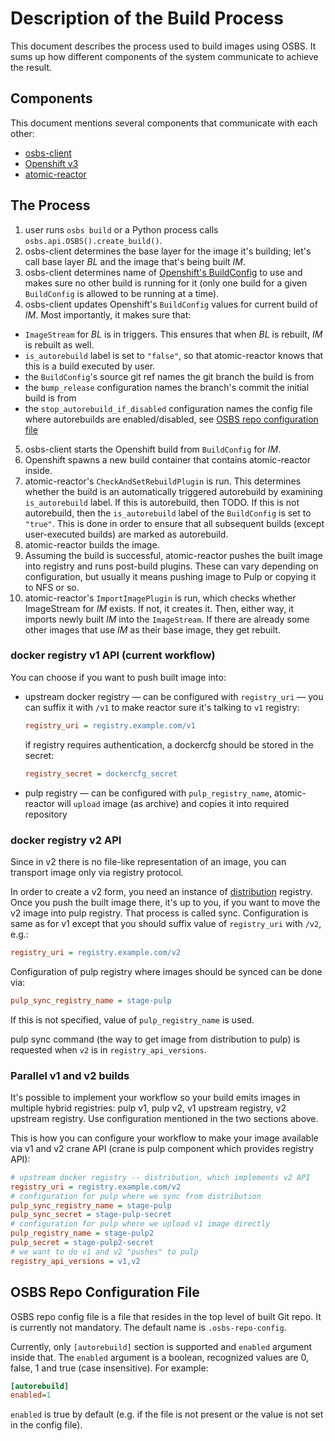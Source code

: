 # Description of the Build Process

This document describes the process used to build images using OSBS. It sums up how different components of the system communicate to achieve the result.

## Components

This document mentions several components that communicate with each other:

 * [osbs-client](https://github.com/projectatomic/osbs-client)
 * [Openshift v3](https://github.com/openshift/origin/)
 * [atomic-reactor](https://github.com/projectatomic/atomic-reactor)

## The Process

 1. user runs `osbs build` or a Python process calls `osbs.api.OSBS().create_build()`.
 2. osbs-client determines the base layer for the image it's building; let's call base layer *BL* and the image that's being built *IM*.
 3. osbs-client determines name of [Openshift's BuildConfig](https://docs.openshift.org/latest/dev_guide/builds.html#defining-a-buildconfig) to use and makes sure no other build is running for it (only one build for a given `BuildConfig` is allowed to be running at a time).
 4. osbs-client updates Openshift's `BuildConfig` values for current build of *IM*. Most importantly, it makes sure that:
   * `ImageStream` for *BL* is in triggers. This ensures that when *BL* is rebuilt, *IM* is rebuilt as well.
   * `is_autorebuild` label is set to `"false"`, so that atomic-reactor knows that this is a build executed by user.
   * the `BuildConfig`'s source git ref names the git branch the build is from
   * the `bump_release` configuration names the branch's commit the initial build is from
   * the `stop_autorebuild_if_disabled` configuration names the config file where autorebuilds are enabled/disabled, see [OSBS repo configuration file](#osbs-repo-configuration-file)
 5. osbs-client starts the Openshift build from `BuildConfig` for *IM*.
 6. Openshift spawns a new build container that contains atomic-reactor inside.
 7. atomic-reactor's `CheckAndSetRebuildPlugin` is run. This determines whether the build is an automatically triggered autorebuild by examining `is_autorebuild` label. If this is autorebuild, then TODO. If this is not autorebuild, then the `is_autorebuild` label of the `BuildConfig` is set to `"true"`. This is done in order to ensure that all subsequent builds (except user-executed builds) are marked as autorebuild.
 8. atomic-reactor builds the image.
 9. Assuming the build is successful, atomic-reactor pushes the built image into registry and runs post-build plugins. These can vary depending on configuration, but usually it means pushing image to Pulp or copying it to NFS or so.
 10. atomic-reactor's `ImportImagePlugin` is run, which checks whether ImageStream for *IM* exists. If not, it creates it. Then, either way, it imports newly built *IM* into the `ImageStream`. If there are already some other images that use *IM* as their base image, they get rebuilt.


### docker registry v1 API (current workflow)

You can choose if you want to push built image into:

 * upstream docker registry — can be configured with `registry_uri` — you can suffix it with `/v1` to make reactor sure it's talking to `v1` registry:

    ```ini
    registry_uri = registry.example.com/v1
    ```

   if registry requires authentication, a dockercfg should be stored in the secret:
   ```ini
   registry_secret = dockercfg_secret
   ```

 * pulp registry — can be configured with `pulp_registry_name`, atomic-reactor will `upload` image (as archive) and copies it into required repository


### docker registry v2 API

Since in v2 there is no file-like representation of an image, you can transport image only via registry protocol.

In order to create a v2 form, you need an instance of [distribution](https://github.com/docker/distribution) registry. Once you push the built image there, it's up to you, if you want to move the v2 image into pulp registry. That process is called sync. Configuration is same as for v1 except that you should suffix value of `registry_uri` with `/v2`, e.g.:

```ini
registry_uri = registry.example.com/v2
```

Configuration of pulp registry where images should be synced can be done via:

```ini
pulp_sync_registry_name = stage-pulp
```

If this is not specified, value of `pulp_registry_name` is used.

pulp sync command (the way to get image from distribution to pulp) is requested when `v2` is in `registry_api_versions`.


### Parallel v1 and v2 builds

It's possible to implement your workflow so your build emits images in multiple hybrid registries: pulp v1, pulp v2, v1 upstream registry, v2 upstream registry. Use configuration mentioned in the two sections above.

This is how you can configure your workflow to make your image available via v1 and v2 crane API (crane is pulp component which provides registry API):

```ini
# upstream docker registry -- distribution, which implements v2 API
registry_uri = registry.example.com/v2
# configuration for pulp where we sync from distribution
pulp_sync_registry_name = stage-pulp
pulp_sync_secret = stage-pulp-secret
# configuration for pulp where we upload v1 image directly
pulp_registry_name = stage-pulp2
pulp_secret = stage-pulp2-secret
# we want to do v1 and v2 "pushes" to pulp
registry_api_versions = v1,v2
```


## OSBS Repo Configuration File

OSBS repo config file is a file that resides in the top level of built Git repo. It is currently not mandatory. The default name is `.osbs-repo-config`.

Currently, only `[autorebuild]` section is supported and `enabled` argument inside that. The `enabled` argument is a boolean, recognized values are 0, false, 1 and true (case insensitive). For example:

```ini
[autorebuild]
enabled=1
```

`enabled` is true by default (e.g. if the file is not present or the value is not set in the config file).
